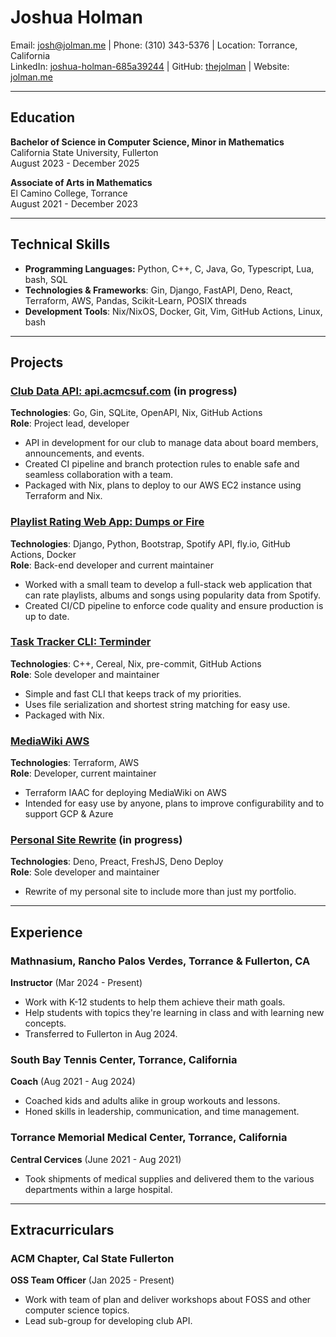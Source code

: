 # Joshua Holman
Email: <josh@jolman.me> | Phone: (310) 343-5376 | Location: Torrance, California  
LinkedIn: [joshua-holman-685a39244](https://linkedin.com/in/joshua-holman-685a39244) | GitHub: [thejolman](https://github.com/thejolman) | Website: [jolman.me](https://jolman.me)

---

## Education
**Bachelor of Science in Computer Science, Minor in Mathematics**  
California State University, Fullerton  
August 2023 - December 2025  

**Associate of Arts in Mathematics**  
El Camino College, Torrance  
August 2021 - December 2023

---

## Technical Skills
- **Programming Languages:** Python, C++, C, Java, Go, Typescript, Lua, bash, SQL
- **Technologies & Frameworks**: Gin, Django, FastAPI, Deno, React, Terraform, AWS, Pandas, Scikit-Learn, POSIX threads
- **Development Tools**: Nix/NixOS, Docker, Git, Vim, GitHub Actions, Linux, bash

---

## Projects
### [Club Data API: api.acmcsuf.com](https://github.com/acmcsufoss/api.acmcsuf.com) (in progress)
**Technologies**: Go, Gin, SQLite, OpenAPI, Nix, GitHub Actions  
**Role**: Project lead, developer

- API in development for our club to manage data about board members, announcements, and events.
- Created CI pipeline and branch protection rules to enable safe and seamless collaboration with a team.
- Packaged with Nix, plans to deploy to our AWS EC2 instance using Terraform and Nix.

### [Playlist Rating Web App: Dumps or Fire](https://github.com/thejolman/dumps-or-fire)
**Technologies**: Django, Python, Bootstrap, Spotify API, fly.io, GitHub Actions, Docker  
**Role**: Back-end developer and current maintainer

- Worked with a small team to develop a full-stack web application that can rate playlists, albums and songs using popularity data from Spotify.
- Created CI/CD pipeline to enforce code quality and ensure production is up to date.

### [Task Tracker CLI: Terminder](https://github.com/TheJolman/terminder)
**Technologies**: C++, Cereal, Nix, pre-commit, GitHub Actions  
**Role**: Sole developer and maintainer

- Simple and fast CLI that keeps track of my priorities.
- Uses file serialization and shortest string matching for easy use.
- Packaged with Nix.

### [MediaWiki AWS](https://github.com/TheJolman/mediawiki-aws)
**Technologies**: Terraform, AWS  
**Role**: Developer, current maintainer

- Terraform IAAC for deploying MediaWiki on AWS
- Intended for easy use by anyone, plans to improve configurability and to support GCP & Azure

### [Personal Site Rewrite](https://github.com/TheJolman/personal-site) (in progress)
**Technologies**: Deno, Preact, FreshJS, Deno Deploy  
**Role**: Sole developer and maintainer

- Rewrite of my personal site to include more than just my portfolio.

---

## Experience
### Mathnasium, Rancho Palos Verdes, Torrance & Fullerton, CA
**Instructor** (Mar 2024 - Present)  

- Work with K-12 students to help them achieve their math goals.
- Help students with topics they're learning in class and with learning new concepts.
- Transferred to Fullerton in Aug 2024.

### South Bay Tennis Center, Torrance, California
**Coach** (Aug 2021 - Aug 2024)  

- Coached kids and adults alike in group workouts and lessons.
- Honed skills in leadership, communication, and time management.

### Torrance Memorial Medical Center, Torrance, California
**Central Cervices** (June 2021 - Aug 2021)  

- Took shipments of medical supplies and delivered them to the various departments within a large hospital.

---

## Extracurriculars
### ACM Chapter, Cal State Fullerton
**OSS Team Officer** (Jan 2025 - Present)

- Work with team of plan and deliver workshops about FOSS and other computer science topics.
- Lead sub-group for developing club API.
